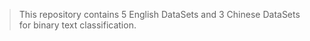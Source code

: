 > This repository contains 5 English DataSets and 3 Chinese DataSets for binary text classification.
